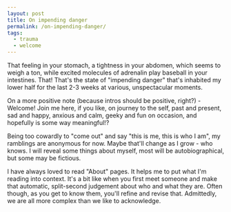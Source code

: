 ```yaml
---
layout: post
title: On impending danger
permalink: /on-impending-danger/
tags:
  - trauma
  - welcome
---
```

That feeling in your stomach, a tightness in your abdomen, which seems to weigh a ton, while excited molecules of adrenalin play baseball in your intestines. That! That's the state of "impending danger" that's inhabited my lower half for the last 2-3 weeks at various, unspectacular moments.

On a more positive note (because intros should be positive, right?) - Welcome! Join me here, if you like, on journey to the self, past and present, sad and happy, anxious and calm, geeky and fun on occasion, and hopefully is some way meaningful!?

Being too cowardly to "come out" and say "this is me, this is who I am", my ramblings are anonymous for now. Maybe that'll change as I grow - who knows. I will reveal some things about myself, most will be autobiographical, but some may be fictious.

I have always loved to read "About" pages. It helps me to put what I'm reading into context. It's a bit like when you first meet someone and make that automatic, split-second judgement about who and what they are. Often though, as you get to know them, you'll refine and revise that. Admittedly, we are all more complex than we like to acknowledge.